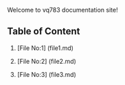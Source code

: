 Welcome to vq783 documentation site!

## Table of Content

1. [File No:1] (file1.md)

1. [File No:2] (file2.md)

1. [File No:3] (file3.md)